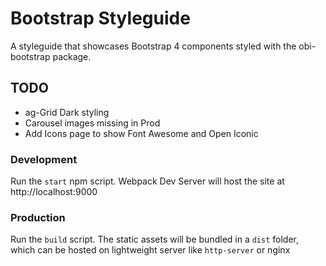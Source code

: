 # Bootstrap Styleguide
A styleguide that showcases Bootstrap 4 components styled with the obi-bootstrap package.

## TODO
 - ag-Grid Dark styling
 - Carousel images missing in Prod
 - Add Icons page to show Font Awesome and Open Iconic

### Development

Run the `start` npm script. Webpack Dev Server will host the site at http://localhost:9000

### Production

Run the `build` script. The static assets will be bundled in a `dist` folder, which can be hosted on lightweight server like `http-server` or nginx
